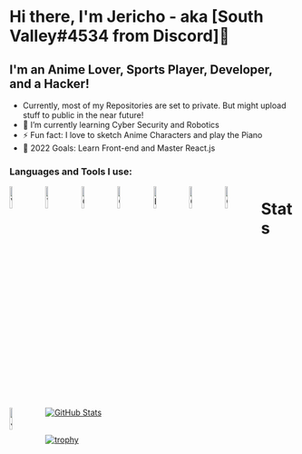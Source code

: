 # Hi there, I'm Jericho - aka [South Valley#4534 from Discord]👋 

## I'm an Anime Lover, Sports Player, Developer, and a Hacker!

- Currently, most of my Repositories are set to private. But might upload stuff to public in the near future!
- 🌱 I’m currently learning Cyber Security and Robotics
- ⚡ Fun fact: I love to sketch Anime Characters and play the Piano
- 🥅 2022 Goals: Learn Front-end and Master React.js

### Languages and Tools I use:

<span>
  <img align="left" alt="Visual Studio Code" width = "10%" src="https://cdn.jsdelivr.net/gh/devicons/devicon/icons/vscode/vscode-original.svg" style="padding-right:10px;"/>

  <img align="left" alt="Visual Studio" width = "10%" src="https://cdn.jsdelivr.net/gh/devicons/devicon/icons/visualstudio/visualstudio-plain.svg" style="padding-right:10px;"/>

  <img align="left" alt="GitHub" width = "10%" src="https://cdn.jsdelivr.net/gh/devicons/devicon/icons/github/github-original-wordmark.svg" style="padding-right:10px;" />

  <img align="left" alt="OpenCV" width = "10%" src="https://cdn.jsdelivr.net/gh/devicons/devicon/icons/opencv/opencv-original-wordmark.svg" style="padding-right:10px;" />

  <img align="left" alt="Python" width = "10%" src="https://cdn.jsdelivr.net/gh/devicons/devicon/icons/python/python-original.svg" style="padding-right:10px;"/>

  <img align="left" alt="C++" width = "10%" src="https://cdn.jsdelivr.net/gh/devicons/devicon/icons/cplusplus/cplusplus-original.svg" style="padding-right:10px;" />

  <img align="left" alt="C" width = "10%" src="https://cdn.jsdelivr.net/gh/devicons/devicon/icons/c/c-original.svg" style="padding-right:10px;"/>

  <img align="left" alt="JavaScript" width = "10%" src="https://cdn.jsdelivr.net/gh/devicons/devicon/icons/javascript/javascript-original.svg" style="padding-right:10px;"/>
</span>

# Stats
[![GitHub Stats](https://github-readme-stats.vercel.app/api?username=jericho3110&theme=radical)](https://github.com/anuraghazra/github-readme-stats)
<br><br>

[![trophy](https://github-profile-trophy.vercel.app/?username=jericho3110&theme=radical)](https://github.com/ryo-ma/github-profile-trophy)

